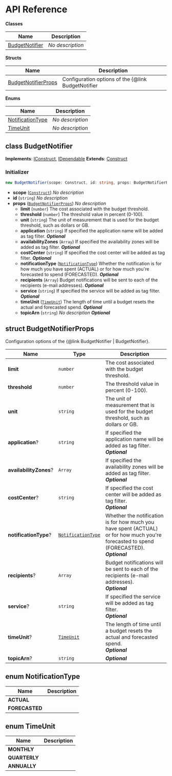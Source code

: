 # API Reference

**Classes**

Name|Description
----|-----------
[BudgetNotifier](#aws-budget-notifier-budgetnotifier)|*No description*


**Structs**

Name|Description
----|-----------
[BudgetNotifierProps](#aws-budget-notifier-budgetnotifierprops)|Configuration options of the {@link BudgetNotifier | BudgetNotifier}.


**Enums**

Name|Description
----|-----------
[NotificationType](#aws-budget-notifier-notificationtype)|*No description*
[TimeUnit](#aws-budget-notifier-timeunit)|*No description*



## class BudgetNotifier  <a id="aws-budget-notifier-budgetnotifier"></a>



__Implements__: [IConstruct](#constructs-iconstruct), [IDependable](#constructs-idependable)
__Extends__: [Construct](#constructs-construct)

### Initializer




```ts
new BudgetNotifier(scope: Construct, id: string, props: BudgetNotifierProps)
```

* **scope** (<code>[Construct](#constructs-construct)</code>)  *No description*
* **id** (<code>string</code>)  *No description*
* **props** (<code>[BudgetNotifierProps](#aws-budget-notifier-budgetnotifierprops)</code>)  *No description*
  * **limit** (<code>number</code>)  The cost associated with the budget threshold. 
  * **threshold** (<code>number</code>)  The threshold value in percent (0-100). 
  * **unit** (<code>string</code>)  The unit of measurement that is used for the budget threshold, such as dollars or GB. 
  * **application** (<code>string</code>)  If specified the application name will be added as tag filter. __*Optional*__
  * **availabilityZones** (<code>Array<string></code>)  If specified the availability zones will be added as tag filter. __*Optional*__
  * **costCenter** (<code>string</code>)  If specified the cost center will be added as tag filter. __*Optional*__
  * **notificationType** (<code>[NotificationType](#aws-budget-notifier-notificationtype)</code>)  Whether the notification is for how much you have spent (ACTUAL) or for how much you're forecasted to spend (FORECASTED). __*Optional*__
  * **recipients** (<code>Array<string></code>)  Budget notifications will be sent to each of the recipients (e-mail addresses). __*Optional*__
  * **service** (<code>string</code>)  If specified the service will be added as tag filter. __*Optional*__
  * **timeUnit** (<code>[TimeUnit](#aws-budget-notifier-timeunit)</code>)  The length of time until a budget resets the actual and forecasted spend. __*Optional*__
  * **topicArn** (<code>string</code>)  *No description* __*Optional*__




## struct BudgetNotifierProps  <a id="aws-budget-notifier-budgetnotifierprops"></a>


Configuration options of the {@link BudgetNotifier | BudgetNotifier}.



Name | Type | Description 
-----|------|-------------
**limit** | <code>number</code> | The cost associated with the budget threshold.
**threshold** | <code>number</code> | The threshold value in percent (0-100).
**unit** | <code>string</code> | The unit of measurement that is used for the budget threshold, such as dollars or GB.
**application**? | <code>string</code> | If specified the application name will be added as tag filter.<br/>__*Optional*__
**availabilityZones**? | <code>Array<string></code> | If specified the availability zones will be added as tag filter.<br/>__*Optional*__
**costCenter**? | <code>string</code> | If specified the cost center will be added as tag filter.<br/>__*Optional*__
**notificationType**? | <code>[NotificationType](#aws-budget-notifier-notificationtype)</code> | Whether the notification is for how much you have spent (ACTUAL) or for how much you're forecasted to spend (FORECASTED).<br/>__*Optional*__
**recipients**? | <code>Array<string></code> | Budget notifications will be sent to each of the recipients (e-mail addresses).<br/>__*Optional*__
**service**? | <code>string</code> | If specified the service will be added as tag filter.<br/>__*Optional*__
**timeUnit**? | <code>[TimeUnit](#aws-budget-notifier-timeunit)</code> | The length of time until a budget resets the actual and forecasted spend.<br/>__*Optional*__
**topicArn**? | <code>string</code> | __*Optional*__



## enum NotificationType  <a id="aws-budget-notifier-notificationtype"></a>



Name | Description
-----|-----
**ACTUAL** |
**FORECASTED** |


## enum TimeUnit  <a id="aws-budget-notifier-timeunit"></a>



Name | Description
-----|-----
**MONTHLY** |
**QUARTERLY** |
**ANNUALLY** |


